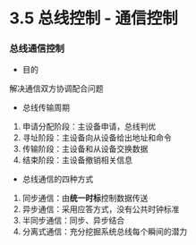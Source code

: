 # 3.5 总线控制 - 通信控制


### 总线通信控制

* 目的

解决通信双方协调配合问题


* 总线传输周期

1. 申请分配阶段：主设备申请，总线判优
2. 寻址阶段：主设备向从设备给出地址和命令
3. 传输阶段：主设备和从设备交换数据
4. 结束阶段：主设备撤销相关信息


* 总线通信的四种方式

1. 同步通信：由**统一时标**控制数据传送
2. 异步通信：采用应答方式，没有公共时钟标准
3. 半同步通信：同步、异步结合
4. 分离式通信：充分挖掘系统总线每个瞬间的潜力
